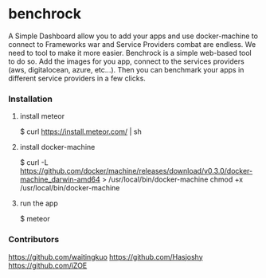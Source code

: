 # benchrock

A Simple Dashboard allow you to add your apps and use docker-machine to connect to 
Frameworks war and Service Providers combat are endless. We need to tool to make it more easier. Benchrock is a simple web-based tool to do so. Add the images for you app, connect to the services providers (aws, digitalocean, azure, etc...). Then you can benchmark your apps in different service providers in a few clicks.

### Installation

1. install meteor

    $ curl https://install.meteor.com/ | sh

2. install docker-machine

    $ curl -L https://github.com/docker/machine/releases/download/v0.3.0/docker-machine_darwin-amd64 > /usr/local/bin/docker-machine
    chmod +x /usr/local/bin/docker-machine

3. run the app

    $ meteor

### Contributors

<https://github.com/waitingkuo>
<https://github.com/Hasjoshy>
<https://github.com/iZOE>

